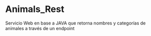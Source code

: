 # Animals_Rest
Servicio Web en base a JAVA que retorna nombres y categorías de animales a través de un endpoint
